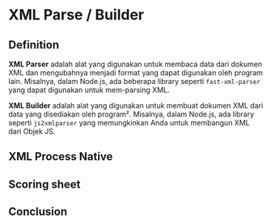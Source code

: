 # XML Parse / Builder

## Definition

**XML Parser** adalah alat yang digunakan untuk membaca data dari dokumen XML dan mengubahnya menjadi format yang dapat digunakan oleh program lain. Misalnya, dalam Node.js, ada beberapa library seperti `fast-xml-parser` yang dapat digunakan untuk mem-parsing XML.

**XML Builder** adalah alat yang digunakan untuk membuat dokumen XML dari data yang disediakan oleh program². Misalnya, dalam Node.js, ada library seperti `js2xmlparser` yang memungkinkan Anda untuk membangun XML dari Objek JS.

## XML Process Native

## Scoring sheet

## Conclusion
